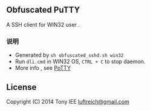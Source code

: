 ## Obfuscated PuTTY
A SSH client for WIN32 user .

### 说明

* Generated by `sh obfuscated_sshd.sh win32`
* Run `dli.cmd` in WIN32 OS, `CTRL + C` to stop daemon.
* More info , see [PoTTY](http://www.mrhinkydink.com/potty.htm)

## License
Copyright (C) 2014 Tony lEE  <luftreich@gmail.com>
